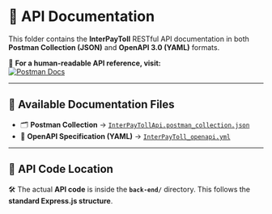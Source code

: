 # 🚀 API Documentation

This folder contains the **InterPayToll** RESTful API documentation in both **Postman Collection (JSON)** and **OpenAPI 3.0 (YAML)** formats.

📌 **For a human-readable API reference, visit:**  
[![Postman Docs](https://img.shields.io/badge/Postman-View%20API%20Docs-orange?logo=postman)](https://documenter.getpostman.com/view/40108117/2sAYJ9AeF9)

---

## 📂 Available Documentation Files

- 🗂 **Postman Collection** → [`InterPayTollApi.postman_collection.json`](api/InterPayTollApi.postman_collection.json)
- 📜 **OpenAPI Specification (YAML)** → [`InterPayToll_openapi.yml`](api/InterPayToll_openapi.yml)

---

## 📌 API Code Location

🛠️ The actual **API code** is inside the **`back-end/`** directory. This follows the **standard Express.js structure**.
